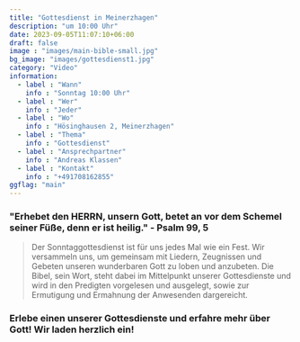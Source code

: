 ```yaml
---
title: "Gottesdienst in Meinerzhagen"
description: "um 10:00 Uhr"
date: 2023-09-05T11:07:10+06:00
draft: false
image : "images/main-bible-small.jpg"
bg_image: "images/gottesdienst1.jpg"
category: "Video"
information:
  - label : "Wann"
    info : "Sonntag 10:00 Uhr"
  - label : "Wer"
    info : "Jeder"
  - label : "Wo"
    info : "Hösinghausen 2, Meinerzhagen"
  - label : "Thema"
    info : "Gottesdienst"
  - label : "Ansprechpartner"
    info : "Andreas Klassen"
  - label : "Kontakt"
    info : "+491708162855"
ggflag: "main"
---
```


### "Erhebet den HERRN, unsern Gott, betet an vor dem Schemel seiner Füße, denn er ist heilig." - Psalm 99, 5

> Der Sonntaggottesdienst ist für uns jedes Mal wie ein Fest. Wir versammeln uns, um gemeinsam mit Liedern, Zeugnissen und Gebeten unseren wunderbaren Gott zu loben und anzubeten. Die Bibel, sein Wort, steht dabei im Mittelpunkt unserer Gottesdienste und wird in den Predigten vorgelesen und ausgelegt, sowie zur Ermutigung und Ermahnung der Anwesenden dargereicht. 

### Erlebe einen unserer Gottesdienste und erfahre mehr über Gott! Wir laden herzlich ein!

